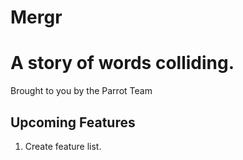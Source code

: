 # Mergr 
# A story of words colliding.

Brought to you by the Parrot Team

## Upcoming Features
1. Create feature list.


